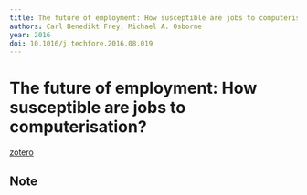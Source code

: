 ```yaml
---
title: The future of employment: How susceptible are jobs to computerisation?
authors: Carl Benedikt Frey, Michael A. Osborne
year: 2016
doi: 10.1016/j.techfore.2016.08.019
---
```


# The future of employment: How susceptible are jobs to computerisation?

[zotero](zotero://select/items/@frey2017)

## Note